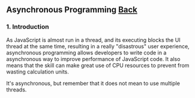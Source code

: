 ## Asynchronous Programming [Back](./../JavaScript.md)

### 1. Introduction

As JavaScript is almost run in a thread, and its executing blocks the UI thread at the same time, resulting in a really "disastrous" user experience, asynchronous programming allows developers to write code in a asynchronous way to improve performance of JavaScript code. It also means that the skill can make great use of CPU resources to prevent from wasting calculation units.

It's asynchronous, but remember that it does not mean to use multiple threads.
